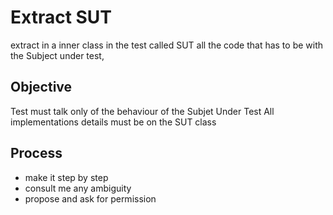 # Extract SUT

extract in a inner class in the test called SUT all the code that has to be with the Subject under test,

## Objective

Test must talk only of the behaviour of the Subjet Under Test
All implementations details must be on the SUT class

## Process

- make it step by step
- consult me any ambiguity
- propose and ask for permission
